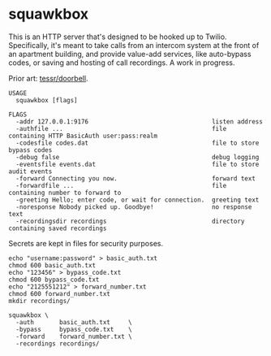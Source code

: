 # squawkbox

This is an HTTP server that's designed to be hooked up to Twilio. Specifically,
it's meant to take calls from an intercom system at the front of an apartment
building, and provide value-add services, like auto-bypass codes, or saving and
hosting of call recordings. A work in progress.

Prior art: [tessr/doorbell](https://github.com/tessr/doorbell).

```
USAGE
  squawkbox [flags]

FLAGS
  -addr 127.0.0.1:9176                                  listen address
  -authfile ...                                         file containing HTTP BasicAuth user:pass:realm
  -codesfile codes.dat                                  file to store bypass codes
  -debug false                                          debug logging
  -eventsfile events.dat                                file to store audit events
  -forward Connecting you now.                          forward text
  -forwardfile ...                                      file containing number to forward to
  -greeting Hello; enter code, or wait for connection.  greeting text
  -noresponse Nobody picked up. Goodbye!                no response text
  -recordingsdir recordings                             directory containing saved recordings

```

Secrets are kept in files for security purposes.

```
echo "username:password" > basic_auth.txt
chmod 600 basic_auth.txt
echo "123456" > bypass_code.txt
chmod 600 bypass_code.txt
echo "2125551212" > forward_number.txt
chmod 600 forward_number.txt
mkdir recordings/

squawkbox \
  -auth       basic_auth.txt     \
  -bypass     bypass_code.txt    \
  -forward    forward_number.txt \
  -recordings recordings/
```
